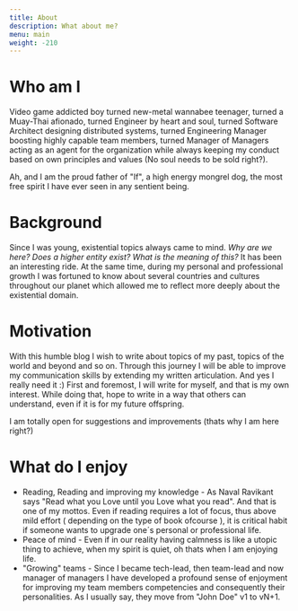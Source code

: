 ```yaml
---
title: About
description: What about me?
menu: main
weight: -210
---
```


# Who am I
Video game addicted boy turned new-metal wannabee teenager, turned a Muay-Thai afionado, turned Engineer by heart and soul, turned Software Architect designing distributed systems, turned Engineering Manager boosting highly capable team members, turned Manager of Managers acting as an agent for the organization while always keeping my conduct based on own principles and values (No soul needs to be sold right?).

Ah, and I am the proud father of "If", a high energy mongrel dog, the most free spirit I have ever seen in any sentient being.

# Background
Since I was young, existential topics always came to mind. _Why are we here? Does a higher entity exist? What is the meaning of this?_ It has been an interesting ride. At the same time, during my personal and professional growth I was fortuned to know about several countries and cultures throughout our planet which allowed me to reflect more deeply about the existential domain.

# Motivation
With this humble blog I wish to write about topics of my past, topics of the world and beyond and so on. Through this journey I will be able to improve my communication skills by extending my written articulation. And yes I really need it :) 
First and foremost, I will write for myself, and that is my own interest. While doing that, hope to write in a way that others can understand, even if it is for my future offspring.

I am totally open for suggestions and improvements (thats why I am here right?)

 
# What do I enjoy
* Reading, Reading and improving my knowledge - As Naval Ravikant says "Read what you Love until you Love what you read". And that is one of my mottos. Even if reading requires a lot of focus, thus above mild effort ( depending on the type of book ofcourse ), it is critical habit if someone wants to upgrade one´s personal or professional life.
* Peace of mind - Even if in our reality having calmness is like a utopic thing to achieve, when my spirit is quiet, oh thats when I am enjoying life.
* "Growing" teams - Since I became tech-lead, then team-lead and now manager  of managers I have developed a profound sense of enjoyment for improving my team members competencies and consequently their personalities. As I usually say, they move from "John Doe" v1 to vN+1.